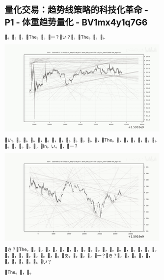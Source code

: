 # 量化交易：趋势线策略的科技化革命 - P1 - 体重趋势量化 - BV1mx4y1q7G6

🎼。🎼。🎼，🎼The。🎼，🎼一？🎼い？🎼，🎼The。🎼，🎼。

![](img/0e6ff2145f77f712b3a7148b6dd33780_1.png)

🎼い。🎼，🎼。🎼。🎼，🎼。🎼，🎼，🎼。🎼，🎼，🎼。🎼，🎼The。🎼，🎼，🎼，🎼，🎼，🎼。🎼。🎼，🎼。🎼。🎼，🎼In。い。🎼，🎼一？



![](img/0e6ff2145f77f712b3a7148b6dd33780_3.png)

🎼き？🎼The。🎼，🎼，🎼，🎼，🎼，🎼，🎼，🎼。🎼，🎼。🎼，🎼。🎼。🎼，🎼。🎼，🎼，🎼，🎼。🎼，🎼，🎼，🎼，🎼。🎼，🎼。🎼あ。🎼。🎼，🎼，🎼一？🎼き？🎼，🎼，🎼。🎼，🎼，🎼。🎼，🎼。🎼，🎼。🎼い？

🎼The。🎼，🎼。